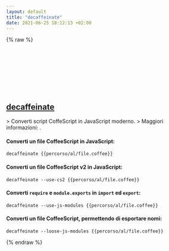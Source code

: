 ```yaml
---
layout: default
title: "decaffeinate"
date: 2021-06-25 18:12:13 +02:00
---
```

{% raw %}
<h2 id="decaffeinate">
  <a href="/it/common/decaffeinate.html">decaffeinate</a> <a href="#decaffeinate"><svg class="icon">
    <use href="/assets/images/unicode_sprite.svg#link" />
  </svg></a>
</h2>
> Converti script CoffeScript in JavaScript moderno.
> Maggiori informazioni: <https://decaffeinate-project.org>.

#### Converti un file CoffeeScript in JavaScript:
```shell
decaffeinate {{percorso/al/file.coffee}}
```
#### Converti un file CoffeeScript v2 in JavaScript:
```shell
decaffeinate --use-cs2 {{percorso/al/file.coffee}}
```
#### Converti `require` e `module.exports` in `import` ed `export`:
```shell
decaffeinate --use-js-modules {{percorso/al/file.coffee}}
```
#### Converti un file CoffeeScript, permettendo di esportare nomi:
```shell
decaffeinate --loose-js-modules {{percorso/al/file.coffee}}
```
{% endraw %}